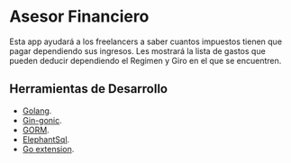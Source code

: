 
# Asesor Financiero
Esta app ayudará a los freelancers a saber cuantos impuestos tienen que pagar dependiendo sus ingresos.
Les mostrará la lista de gastos que pueden deducir dependiendo el Regimen y Giro en el que se encuentren.


## Herramientas de Desarrollo
* [Golang](https://golang.org/).
* [Gin-gonic](https://github.com/gin-gonic/gin).
* [GORM](https://gorm.io/docs/).
* [ElephantSql](https://www.elephantsql.com/).
* [Go extension](ms-vscode.go).
